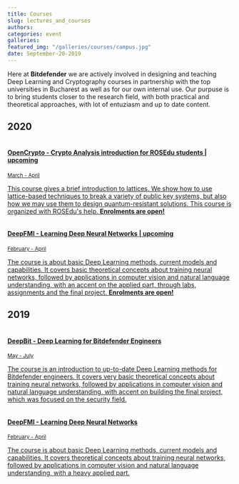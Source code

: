 ```yaml
---
title: Courses
slug: lectures_and_courses
authors:
categories: event
galleries: 
featured_img: "/galleries/courses/campus.jpg"
date: September-20-2019
---
```


Here at **Bitdefender** we are actively involved in designing and teaching Deep
Learning and Cryptography courses in partnership with the top universities in Bucharest as
well as for our own internal use. Our purpuse is to bring students closer to the research field, with both practical and theoretical approaches, with lot of entuziasm and up to date content.

<h2 class="title--separator">2020</h2>

<div class="mo">
  <a href="/teaching/crypto_rosedu_2020/" class="mo__link">
    <img class="mo__img" src="/galleries/courses/thumb_rosedu.png" alt="">
    <div class="mo__content">
        <h4 class="mo__title">OpenCrypto - Crypto Analysis introduction for ROSEdu students | upcoming</h4>
        <small> March - April </small>
        <p class="mo__body"> This course gives a brief introduction to lattices. We show how to use lattice-based techniques to break a variety of public key systems, but also how we may use them to design quantum-resistant solutions. This course is organized with ROSEdu's help. <b>Enrolments are open!</b>
        </p>
    </div>
  </a>
</div>

<div class="mo">
  <a href="/teaching/deep_fmi_2020/" class="mo__link">
    <img class="mo__img" src="/galleries/courses/thumb_unibuc.jpg" alt="">
    <div class="mo__content">
        <h4 class="mo__title">DeepFMI - Learning Deep Neural Networks | upcoming</h4>
        <small> February  - April </small>
        <p class="mo__body"> The course is about basic Deep Learning methods, current models and capabilities. It covers basic theoretical concepts about training neural networks, followed by applications in computer vision and natural language understanding, with an accent on the applied part, through labs, assignments and the final project. <b>Enrolments are open!</b>
        </p>
    </div>
  </a>
</div>
<!-- 
<div class="mo">
  <a href="/teaching/deep_bit_pm_2020" class="mo__link">
    <img class="mo__img" src="/galleries/courses/thumb_bitdefender.png" alt="">
    <div class="mo__content">
        <h4 class="mo__title">DeepBit4PM - ML for Bitdefender Product Managers </h4>
        <small> February </small>
        <p class="mo__body">Amet, ultrices neque, ut cras. In sagittis
        scelerisque blandit fringilla auctor. Bibendum ornare nullam
        scelerisque nisl amet purus. Vitae consequat, tincidunt lorem eu elit
        commodo sed tellus. Proin libero hac metus lobortis amet aliquam ac
        consectetur id. In tellus est posuere amet sed.
        </p>
    </div>
  </a>
</div> -->

<h2 class="title--separator">2019</h2>

<!-- <div class="mo">
  <a href="/teaching/rl_acs_2019/" class="mo__link">
    <img class="mo__img" src="/galleries/courses/thumb_precis.jpg" alt="">
    <div class="mo__content">
        <h4 class="mo__title">RL@ACS - Reinforcement Learning Module</h4>
        <small> October - December </small>
        <p class="mo__body">Amet, ultrices neque, ut cras. In sagittis
        scelerisque blandit fringilla auctor. Bibendum ornare nullam
        scelerisque nisl amet purus. Vitae consequat, tincidunt lorem eu elit
        commodo sed tellus. Proin libero hac metus lobortis amet aliquam ac
        consectetur id. In tellus est posuere amet sed.
        </p>
    </div>
  </a>
</div> -->

<div class="mo">
  <a href="/teaching/deep_bit_2019" class="mo__link">
    <img class="mo__img" src="/galleries/courses/thumb_bitdefender.png" alt="">
    <div class="mo__content">
        <h4 class="mo__title">DeepBit - Deep Learning for Bitdefender Engineers</h4>
        <small> May - July </small>
        <p class="mo__body">The course is an introduction to up-to-date Deep Learning methods for Bitdefender engineers. It covers very basic theoretical concepts about training neural networks, followed by applications in computer vision and natural language understanding, with accent on building the final project, which was focused on the security field.
        </p>
    </div>
  </a>
</div>

<div class="mo">
  <a href="/teaching/deep_fmi_2019/" class="mo__link">
    <img class="mo__img" src="/galleries/courses/thumb_unibuc.jpg" alt="">
    <div class="mo__content">
        <h4 class="mo__title">DeepFMI - Learning Deep Neural Networks</h4>
        <small> February - April </small>
        <p class="mo__body">The course is about basic Deep Learning methods, current models and capabilities. It covers theoretical concepts about training neural networks, followed by applications in computer vision and natural language understanding, with a heavy applied part.
        </p>
    </div>
  </a>
</div>